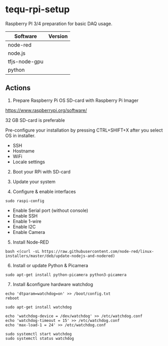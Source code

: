 # tequ-rpi-setup
Raspberry PI 3/4 preparation for basic DAQ usage. 

| Software      | Version       | 
| ------------- |:-------------:| 
| node-red	    | 	            |
| node.js       |               |
| tfjs-node-gpu |               | 
| python        |               | 



## Actions

1. Prepare Raspberry Pi OS SD-card with Raspberry Pi Imager

https://www.raspberrypi.org/software/

32 GB SD-card is preferable

Pre-configure your installation by pressing CTRL+SHIFT+X after you select OS in installer.

- SSH
- Hostname
- WiFi
- Locale settings

2. Boot your RPi with SD-card

3. Update your system

4. Configure & enable interfaces

```sudo raspi-config```

- Enable Serial port (without console)
- Enable SSH
- Enable 1-wire
- Enable I2C
- Enable Camera


5. Install Node-RED

```bash <(curl -sL https://raw.githubusercontent.com/node-red/linux-installers/master/deb/update-nodejs-and-nodered)```

6. Install or update Python & Picamera

```sudo apt-get install python-picamera python3-picamera```

7. Install &configure hardware watchdog

```sudo su
echo 'dtparam=watchdog=on' >> /boot/config.txt
reboot
```

```sudo apt-get update
sudo apt-get install watchdog
```

```sudo su
echo 'watchdog-device = /dev/watchdog' >> /etc/watchdog.conf
echo 'watchdog-timeout = 15' >> /etc/watchdog.conf
echo 'max-load-1 = 24' >> /etc/watchdog.conf
```

```sudo systemctl enable watchdog
sudo systemctl start watchdog
sudo systemctl status watchdog
```


